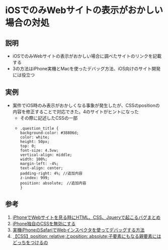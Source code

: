 # iOSでのみWebサイトの表示がおかしい場合の対処
## 説明
- iOSでのみWebサイトの表示がおかしい場合に調べたサイトのリンクを記載する
- 3の方法はiPhone実機とMacを使ったデバッグ方法、iOS向けのサイト開発には役立つ

## 実例
- 案件でiOS時のみ表示がおかしくなる事象が発生したが、CSSのpositionの内容を修正することで対応できた。4のサイトがヒントになった
  - その際に記述したCSSの一部
  - ```
    .question_title {
    background-color: #38806d;
    color: white;
    height: 50px;
    top: 0;
    font-size: 4.5vw;
    vertical-align: middle;
    width: 100%;
    margin-left: -4%;
    text-align: center;
	padding-right: 4%; //追加内容
    z-index: 999;
	position: absolute;　//追加内容
    }
    ```

## 参考
1. [iPhoneでWebサイトを見る時にHTML、CSS、Jqueryで起こるバグまとめ](https://sbwinc.co.jp/post-231/)
2. [iPhone独自のCSSを無効にする](https://yomocho.naganokanako.com/post-3139/amp/)
3. [実機iPhoneのSafariでWebインスペクタを使ってデバッグする方法](https://qiita.com/unsoluble_sugar/items/2a3d06631a6b8259dc44)
4. [【CSS】position: relative;とposition: absolute;子要素にもなる親要素にはどっちをつけるの](https://www.beginavi.net/cssposition-relative-absolute/)